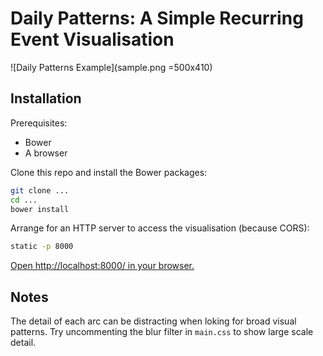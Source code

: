 # Daily Patterns: A Simple Recurring Event Visualisation

![Daily Patterns Example](sample.png =500x410)

## Installation

Prerequisites:
 - Bower
 - A browser

Clone this repo and install the Bower packages:

```bash
git clone ...
cd ...
bower install
```

Arrange for an HTTP server to access the visualisation (because CORS):

```bash
static -p 8000
```

[Open http://localhost:8000/ in your browser.](http://localhost:8000/)

## Notes

The detail of each arc can be distracting when loking for broad visual patterns.  Try uncommenting the blur filter in `main.css` to show large scale detail.

